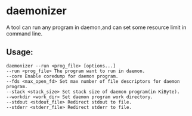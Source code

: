daemonizer
===

A tool can run any program in daemon,and can set some resource limit in command line.

Usage:
---

```
daemonizer --run <prog_file> [options...]
--run <prog_file> The program want to run in daemon.
--core Enable coredump for daemon program.
--fds <max_open_fd> Set max number of file descriptors for daemon program.
--stack <stack_size> Set stack size of daemon program(in KiByte).
--workdir <work_dir> Set daemon program work directory.
--stdout <stdout_file> Redirect stdout to file.
--stderr <stderr_file> Redirect stderr to file.
```